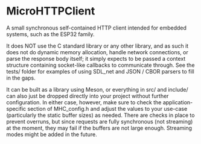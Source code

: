 # MicroHTTPClient
A small synchronous self-contained HTTP client intended for embedded systems, such as the ESP32 family.

It does NOT use the C standard library or any other library, and as such it does not do dynamic memory allocation, handle network connections, or parse the response body itself; it simply expects to be passed a context structure containing socket-like callbacks to communicate through. See the tests/ folder for examples of using SDL_net and JSON / CBOR parsers to fill in the gaps.

It can be built as a library using Meson, or everything in src/ and include/ can also just be dropped directly into your project without further configuration. In either case, however, make sure to check the application-specific section of MHC_config.h and adjust the values to your use-case (particularly the static buffer sizes) as needed. There are checks in place to prevent overruns, but since requests are fully synchronous (not streaming) at the moment, they may fail if the buffers are not large enough. Streaming modes might be added in the future.
